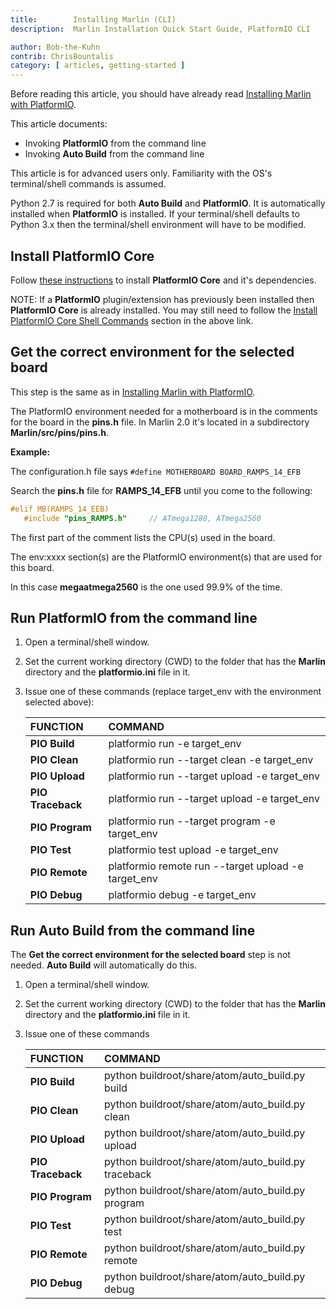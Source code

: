 ```yaml
---
title:        Installing Marlin (CLI)
description:  Marlin Installation Quick Start Guide, PlatformIO CLI

author: Bob-the-Kuhn
contrib: ChrisBountalis
category: [ articles, getting-started ]
---
```


Before reading this article, you should have already read [Installing Marlin with PlatformIO](install_platformio.html).

This article documents:
  * Invoking **PlatformIO** from the command line
  * Invoking **Auto Build** from the command line

This article is for advanced users only.  Familiarity with the OS's terminal/shell commands is assumed.

Python 2.7 is required for both **Auto Build** and **PlatformIO**.  It is automatically installed when **PlatformIO** is installed.  If your terminal/shell defaults to Python 3.x then the terminal/shell environment will have to be modified.

## Install PlatformIO Core

Follow [these instructions](//docs.platformio.org/en/latest/installation.html) to install **PlatformIO Core** and it's dependencies.

NOTE: If a **PlatformIO** plugin/extension has previously been installed then **PlatformIO Core** is already installed.  You may still need to follow the [Install PlatformIO Core Shell Commands](//docs.platformio.org/en/latest/faq.html#faq-install-shell-commands) section in the above link.

## Get the correct environment for the selected board

This step is the same as in [Installing Marlin with PlatformIO](install_platformio.html).

The PlatformIO environment needed for a motherboard is in the comments for the board in the **pins.h** file. In Marlin 2.0 it's located in  a subdirectory **Marlin/src/pins/pins.h**.

**Example:**

  The configuration.h file says  `#define MOTHERBOARD BOARD_RAMPS_14_EFB`

  Search the **pins.h** file for **RAMPS_14_EFB** until you come to the following:

  ```cpp
  #elif MB(RAMPS_14_EEB)   
     #include "pins_RAMPS.h"     // ATmega1280, ATmega2560                     env:megaatmega1280 env:megaatmega2560'
  ```   

  The first part of the comment lists the CPU(s) used in the board.

  The env:xxxx section(s) are the PlatformIO environment(s) that are used for this board.

  In this case **megaatmega2560** is the one used 99.9% of the time.

## Run PlatformIO from the command line

1. Open a terminal/shell window.

2. Set the current working directory (CWD) to the folder that has the **Marlin** directory and the **platformio.ini** file in it.

3. Issue one of these commands (replace target_env with the environment selected above):

    | **FUNCTION**     | **COMMAND**                                             |
    |:-----------------|:--------------------------------------------------------|
    | **PIO Build**|	   	platformio run -e  target_env
    | **PIO Clean**|	   	platformio run --target clean -e  target_env
    | **PIO Upload**|		  platformio run --target upload -e  target_env
    | **PIO Traceback**|	platformio run --target upload -e  target_env
    | **PIO Program**|		platformio run --target program -e  target_env
    | **PIO Test**|			  platformio test upload -e  target_env
    | **PIO Remote**|		  platformio remote run --target upload -e  target_env
    | **PIO Debug**|		  platformio debug -e  target_env

## Run Auto Build from the command line

The **Get the correct environment for the selected board** step is not needed.  **Auto Build** will automatically do this.

1. Open a terminal/shell window.

2. Set the current working directory (CWD) to the folder that has the **Marlin** directory and the **platformio.ini** file in it.  

3. Issue one of these commands

    | **FUNCTION**     | **COMMAND**                                             |
    |:-----------------|:--------------------------------------------------------|
    | **PIO Build**|	   	python buildroot/share/atom/auto_build.py build
    | **PIO Clean**|	   	python buildroot/share/atom/auto_build.py clean
    | **PIO Upload**|		  python buildroot/share/atom/auto_build.py upload
    | **PIO Traceback**|	python buildroot/share/atom/auto_build.py traceback
    | **PIO Program**|		python buildroot/share/atom/auto_build.py program
    | **PIO Test**|			  python buildroot/share/atom/auto_build.py test
    | **PIO Remote**|		  python buildroot/share/atom/auto_build.py remote
    | **PIO Debug**|		  python buildroot/share/atom/auto_build.py debug
